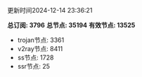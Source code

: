 更新时间2024-12-14 23:36:21

**总订阅: 3796**
**总节点: 35194**
**有效节点: 13525**
- trojan节点: 3361
- v2ray节点: 8411
- ss节点: 1728
- ssr节点: 25
